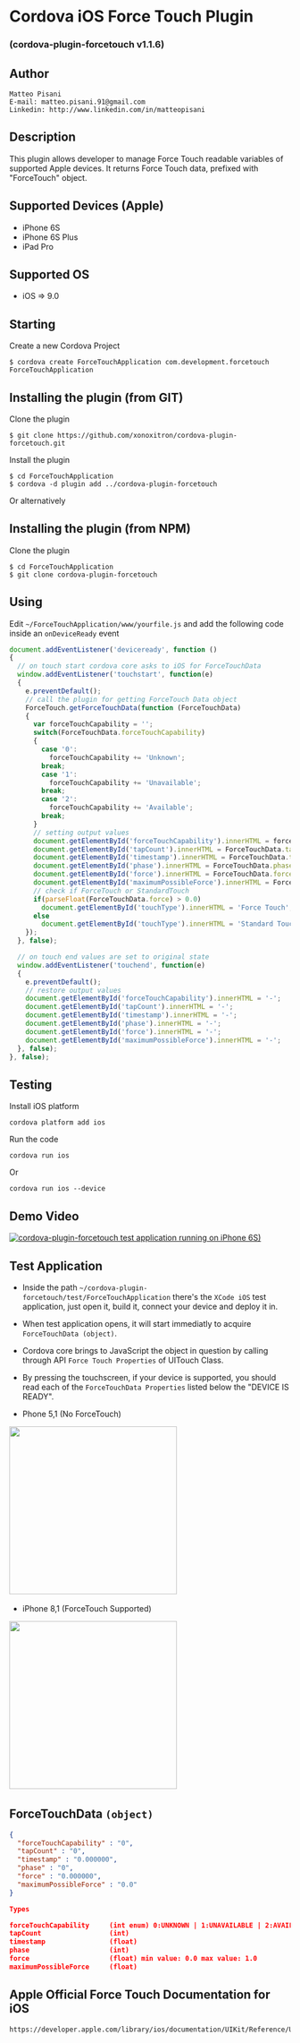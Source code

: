 # Cordova iOS Force Touch Plugin
### (cordova-plugin-forcetouch v1.1.6)

## Author
```
Matteo Pisani
E-mail: matteo.pisani.91@gmail.com
Linkedin: http://www.linkedin.com/in/matteopisani
```

## Description
This plugin allows developer to manage Force Touch readable variables of supported Apple devices.
It returns Force Touch data, prefixed with "ForceTouch" object.

## Supported Devices (Apple)
- iPhone 6S
- iPhone 6S Plus
- iPad Pro

## Supported OS
- iOS => 9.0

## Starting
Create a new Cordova Project

    $ cordova create ForceTouchApplication com.development.forcetouch ForceTouchApplication

## Installing the plugin (from GIT)
Clone the plugin

    $ git clone https://github.com/xonoxitron/cordova-plugin-forcetouch.git

Install the plugin

    $ cd ForceTouchApplication
    $ cordova -d plugin add ../cordova-plugin-forcetouch

Or alternatively

## Installing the plugin (from NPM)
Clone the plugin

    $ cd ForceTouchApplication
    $ git clone cordova-plugin-forcetouch

## Using

Edit `~/ForceTouchApplication/www/yourfile.js` and add the following code inside an `onDeviceReady` event

```js
document.addEventListener('deviceready', function ()
{
  // on touch start cordova core asks to iOS for ForceTouchData
  window.addEventListener('touchstart', function(e)
  {
    e.preventDefault();
    // call the plugin for getting ForceTouch Data object
    ForceTouch.getForceTouchData(function (ForceTouchData)
    {
      var forceTouchCapability = '';
      switch(ForceTouchData.forceTouchCapability)
      {
        case '0':
          forceTouchCapability += 'Unknown';
        break;
        case '1':
          forceTouchCapability += 'Unavailable';
        break;
        case '2':
          forceTouchCapability += 'Available';
        break;
      }
      // setting output values
      document.getElementById('forceTouchCapability').innerHTML = forceTouchCapability;
      document.getElementById('tapCount').innerHTML = ForceTouchData.tapCount;
      document.getElementById('timestamp').innerHTML = ForceTouchData.timestamp;
      document.getElementById('phase').innerHTML = ForceTouchData.phase;
      document.getElementById('force').innerHTML = ForceTouchData.force;
      document.getElementById('maximumPossibleForce').innerHTML = ForceTouchData.maximumPossibleForce;
      // check if ForceTouch or StandardTouch
      if(parseFloat(ForceTouchData.force) > 0.0)
        document.getElementById('touchType').innerHTML = 'Force Touch';
      else
        document.getElementById('touchType').innerHTML = 'Standard Touch';
    });
  }, false);

  // on touch end values are set to original state
  window.addEventListener('touchend', function(e)
  {
    e.preventDefault();
    // restore output values
    document.getElementById('forceTouchCapability').innerHTML = '-';
    document.getElementById('tapCount').innerHTML = '-';
    document.getElementById('timestamp').innerHTML = '-';
    document.getElementById('phase').innerHTML = '-';
    document.getElementById('force').innerHTML = '-';
    document.getElementById('maximumPossibleForce').innerHTML = '-';
  }, false);
}, false);
```
## Testing
Install iOS platform

    cordova platform add ios

Run the code

    cordova run ios

Or

    cordova run ios --device

## Demo Video

[![cordova-plugin-forcetouch test application running on iPhone 6S)](screens/YouTube.png)](https://www.youtube.com/watch?v=bDQ5jGhM0ZY)

## Test Application
- Inside the path `~/cordova-plugin-forcetouch/test/ForceTouchApplication` there's the `XCode iOS` test application,
just open it, build it, connect your device and deploy it in.
- When test application opens, it will start immediatly to acquire `ForceTouchData (object)`.
- Cordova core brings to JavaScript the object in question by calling through API `Force Touch Properties` of UITouch Class.
- By pressing the touchscreen, if your device is supported, you should read each of the `ForceTouchData Properties` listed below the "DEVICE IS READY".

- Phone 5,1 (No ForceTouch)

<img src="screens/iPhone5-1.PNG" width="300"/>&nbsp;

- iPhone 8,1 (ForceTouch Supported)

<img src="screens/iPhone8-1.PNG" width="300"/>&nbsp;

## ForceTouchData `(object)`
```json
{
  "forceTouchCapability" : "0",
  "tapCount" : "0",
  "timestamp" : "0.000000",
  "phase" : "0",                  
  "force" : "0.000000",
  "maximumPossibleForce" : "0.0"
}

Types

forceTouchCapability     (int enum) 0:UNKNOWN | 1:UNAVAILABLE | 2:AVAILABLE
tapCount                 (int)
timestamp                (float)
phase                    (int)
force                    (float) min value: 0.0 max value: 1.0
maximumPossibleForce     (float)

```

## Apple Official Force Touch Documentation for iOS
```
https://developer.apple.com/library/ios/documentation/UIKit/Reference/UITouch_Class/index.html
```
